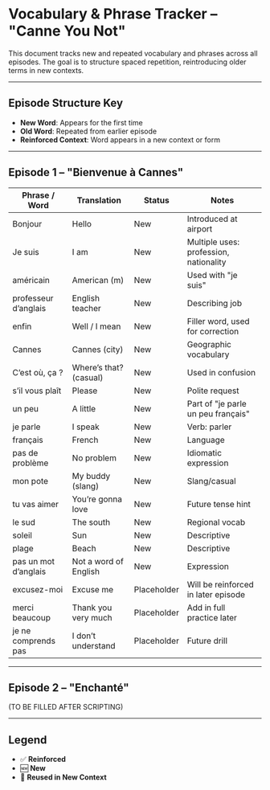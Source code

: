 # Vocabulary & Phrase Tracker – "Canne You Not"

This document tracks new and repeated vocabulary and phrases across all episodes. The goal is to structure spaced repetition, reintroducing older terms in new contexts.

---

## Episode Structure Key

- **New Word**: Appears for the first time
- **Old Word**: Repeated from earlier episode
- **Reinforced Context**: Word appears in a new context or form

---

## Episode 1 – "Bienvenue à Cannes"

| Phrase / Word | Translation              | Status     | Notes                                     |
|---------------|--------------------------|------------|-------------------------------------------|
| Bonjour       | Hello                    | New        | Introduced at airport                     |
| Je suis       | I am                     | New        | Multiple uses: profession, nationality    |
| américain     | American (m)             | New        | Used with "je suis"                       |
| professeur d’anglais | English teacher   | New        | Describing job                            |
| enfin         | Well / I mean            | New        | Filler word, used for correction          |
| Cannes        | Cannes (city)            | New        | Geographic vocabulary                     |
| C’est où, ça ?| Where’s that? (casual)   | New        | Used in confusion                         |
| s’il vous plaît | Please                 | New        | Polite request                            |
| un peu        | A little                 | New        | Part of "je parle un peu français"        |
| je parle      | I speak                  | New        | Verb: parler                              |
| français      | French                   | New        | Language                                  |
| pas de problème | No problem             | New        | Idiomatic expression                      |
| mon pote      | My buddy (slang)         | New        | Slang/casual                              |
| tu vas aimer  | You’re gonna love        | New        | Future tense hint                         |
| le sud        | The south                | New        | Regional vocab                            |
| soleil        | Sun                      | New        | Descriptive                              |
| plage         | Beach                    | New        | Descriptive                              |
| pas un mot d’anglais | Not a word of English | New    | Expression                                |
| excusez-moi   | Excuse me                | Placeholder| Will be reinforced in later episode       |
| merci beaucoup| Thank you very much      | Placeholder| Add in full practice later                |
| je ne comprends pas | I don’t understand | Placeholder| Future drill                              |

---

## Episode 2 – "Enchanté"

(TO BE FILLED AFTER SCRIPTING)

---

## Legend

- ✅ **Reinforced**
- 🆕 **New**
- 🔁 **Reused in New Context**
